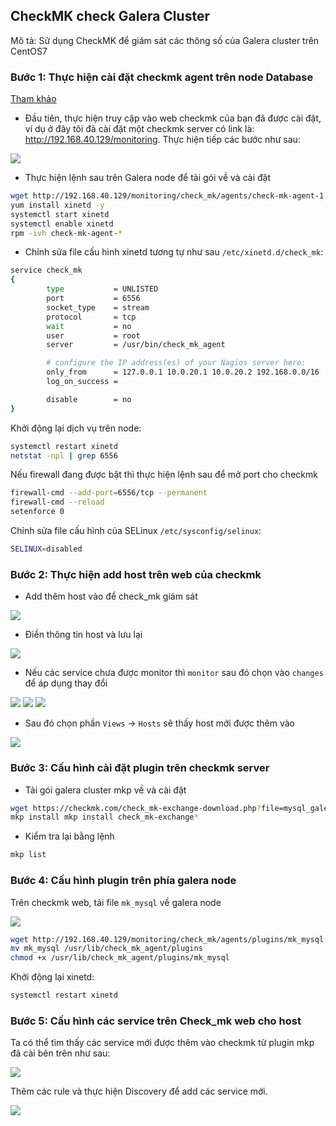 ## CheckMK check Galera Cluster

Mô tả: Sử dụng CheckMK để giám sát các thông số của Galera cluster trên CentOS7

### Bước 1: Thực hiện cài đặt checkmk agent trên node Database 

[Tham khảo](https://github.com/thaonguyenvan/meditech-ghichep-omd/blob/master/docs/2.Install-agent.md#1)

* Đầu tiên, thực hiện truy cập vào web checkmk của bạn đã được cài đặt, ví dụ ở đây tôi đã cài đặt một checkmk server có link là: http://192.168.40.129/monitoring. Thực hiện tiếp các bước như sau:

<img src="img/43.png">

* Thực hiện lệnh sau trên Galera node để tải gói về và cài đặt

```sh
wget http://192.168.40.129/monitoring/check_mk/agents/check-mk-agent-1.5.0p18-1.noarch.rpm
yum install xinetd -y
systemctl start xinetd
systemctl enable xinetd
rpm -ivh check-mk-agent-*
```

* Chỉnh sửa file cấu hình xinetd tương tự như sau `/etc/xinetd.d/check_mk`:

```sh
service check_mk
{
        type           = UNLISTED
        port           = 6556
        socket_type    = stream
        protocol       = tcp
        wait           = no
        user           = root
        server         = /usr/bin/check_mk_agent

        # configure the IP address(es) of your Nagios server here:
        only_from      = 127.0.0.1 10.0.20.1 10.0.20.2 192.168.0.0/16
        log_on_success =

        disable        = no
}
```

Khởi động lại dịch vụ trên node:

```sh
systemctl restart xinetd
netstat -npl | grep 6556
```

Nếu firewall đang được bật thì thực hiện lệnh sau để mở port cho checkmk

```sh
firewall-cmd --add-port=6556/tcp --permanent
firewall-cmd --reload
setenforce 0
```

Chỉnh sửa file cấu hình của SELinux `/etc/sysconfig/selinux`:

```sh
SELINUX=disabled
```

### Bước 2: Thực hiện add host trên web của checkmk

* Add thêm host vào để check_mk giám sát

<img src="img/44.png">

* Điền thông tin host và lưu lại 

<img src="img/45.png">

* Nếu các service chưa được monitor thì `monitor` sau đó chọn vào `changes` để áp dụng thay đổi 

<img src="img/46.png">

<img src="img/47.png">

<img src="img/49.png">

* Sau đó chọn phần `Views` -> `Hosts` sẽ thấy host mới được thêm vào

<img src="img/49.png">

### Bước 3: Cấu hình cài đặt plugin trên checkmk server 

* Tải gói galera cluster mkp về và cài đặt

```sh
wget https://checkmk.com/check_mk-exchange-download.php?file=mysql_galera_cluster-1.1.mkp
mkp install mkp install check_mk-exchange*
```

* Kiểm tra lại bằng lệnh 

```sh
mkp list
```

### Bước 4: Cấu hình plugin trên phía galera node

Trên checkmk web, tải file `mk_mysql` về galera node

<img src="img/50.png">

```sh
wget http://192.168.40.129/monitoring/check_mk/agents/plugins/mk_mysql
mv mk_mysql /usr/lib/check_mk_agent/plugins
chmod +x /usr/lib/check_mk_agent/plugins/mk_mysql
```

Khởi động lại xinetd:

```sh
systemctl restart xinetd
```

### Bước 5: Cấu hình các service trên Check_mk web cho host

Ta có thể tìm thấy các service mới được thêm vào checkmk từ plugin mkp đã cài bên trên như sau:

<img src="img/51.png">

Thêm các rule và thực hiện Discovery để add các service mới.

<img src="img/52.png">



